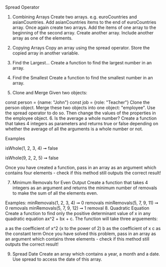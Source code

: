 
Spread Operator
1. Combining Arrays
Create two arrays. e.g. euroCountries and asianCountries. Add asianCountries items to the end of euroCountries array.
Once again create two arrays. Add the items of one array to the beginning of the second array.
Create another array. Include another array as one of the elements.
2. Copying Arrays
Copy an array using the spread operator. Store the copied array in another variable.
3. Find the Largest...
Create a function to find the largest number in an array.

4. Find the Smallest
Create a function to find the smallest number in an array.

5. Clone and Merge
Given two objects:

const person = {name: "John"}
const job = {role: "Teacher"}
Clone the person object.
Merge these two objects into one object: "employee". Use the spread operator to do so. Then change the values of the properties in the employee object.
6. Is the average a whole number?
Create a function that takes 4 integers as parameters and returns true or false depending on whether the average of all the arguments is a whole number or not.

Examples

isWhole(1, 2, 3, 4) ➞ false

isWhole(9, 2, 2, 5) ➞ false

Once you have created a function, pass in an array as an argument which contains four elements - check if this method still outputs the correct result!

7. Minimum Removals for Even Output
Create a function that takes 4 integers as an argument and returns the minimum number of removals to make the sum of all the elements even.

Examples:
minRemovals(1, 2, 3, 4) ➞ 0 removals
minRemovals(5, 7, 9, 11) ➞ 0 removals
minRemovals(5, 7, 9, 12) ➞ 1 removal
8. Quadratic Equation
Create a function to find only the positive determinant value of x in any quadratic equation ax^2 + bx + c. The function will take three arguements:

a as the coefficient of x^2 (x to the power of 2)
b as the coefficient of x
c as the constant term
Once you have solved this problem, pass in an array as an argument which contains three elements - check if this method still outputs the correct result!

9. Spread Date
Create an array which contains a year, a month and a date. Use spread to access the date of this array.

